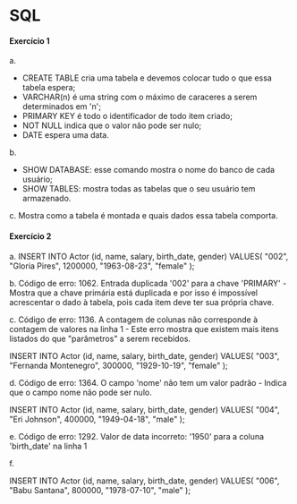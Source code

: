 # SQL

#### **Exercício 1**
a. 
* CREATE TABLE cria uma tabela e devemos colocar tudo o que essa tabela espera; 
* VARCHAR(n) é uma string com o máximo de caraceres a serem determinados em 'n';
* PRIMARY KEY é todo o identificador de todo item criado;
* NOT NULL indica que o valor não pode ser nulo;
* DATE espera uma data.

b.
* SHOW DATABASE: esse comando mostra o nome do banco de cada usuário;
* SHOW TABLES: mostra todas as tabelas que o seu usuário tem armazenado.

c. Mostra como a tabela é montada e quais dados essa tabela comporta.


#### **Exercício 2**
a.
INSERT INTO Actor (id, name, salary, birth_date, gender)
VALUES(
  "002", 
  "Gloria Pires",
  1200000,
  "1963-08-23", 
  "female"
);

b. Código de erro: 1062. Entrada duplicada '002' para a chave 'PRIMARY' - Mostra que a chave primária está duplicada e por isso é impossível acrescentar o dado à tabela, pois cada item deve ter sua própria chave.

c. Código de erro: 1136. A contagem de colunas não corresponde à contagem de valores na linha 1 - Este erro mostra que existem mais itens listados do que "parâmetros" a serem recebidos.

INSERT INTO Actor (id, name, salary, birth_date, gender)
VALUES(
  "003", 
  "Fernanda Montenegro",
  300000,
  "1929-10-19", 
  "female"
);

d. Código de erro: 1364. O campo 'nome' não tem um valor padrão - Indica que o campo nome não pode ser nulo.

INSERT INTO Actor (id, name, salary, birth_date, gender)
VALUES(
  "004",
  "Eri Johnson",
  400000,
  "1949-04-18", 
  "male"
);

e. Código de erro: 1292. Valor de data incorreto: '1950' para a coluna 'birth_date' na linha 1

f. 

INSERT INTO Actor (id, name, salary, birth_date, gender)
VALUES(
  "006", 
  "Babu Santana",
  800000,
  "1978-07-10", 
  "male"
);




